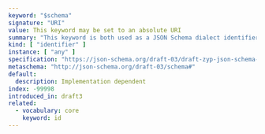 ```yaml
---
keyword: "$schema"
signature: "URI"
value: This keyword may be set to an absolute URI
summary: "This keyword is both used as a JSON Schema dialect identifier and as a reference to a JSON Schema which describes the set of valid schemas written for this particular dialect."
kind: [ "identifier" ]
instance: [ "any" ]
specification: "https://json-schema.org/draft-03/draft-zyp-json-schema-03.pdf#5.29"
metaschema: "http://json-schema.org/draft-03/schema#"
default:
  description: Implementation dependent
index: -99998
introduced_in: draft3
related:
  - vocabulary: core
    keyword: id
---
```

